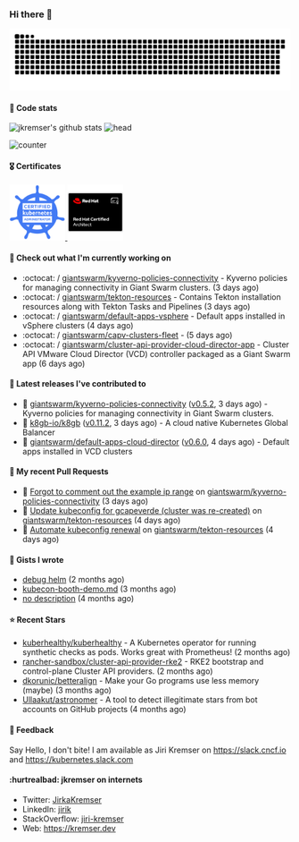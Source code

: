 ### Hi there 👋

![GitHub Snake](github-snake-dark.svg)

#### 📱 Code stats

![jkremser's github stats](https://github-readme-stats.vercel.app/api?username=jkremser&count_private=true&show_icons=true&hide_border=false&theme=tokyonight&title_color=5bcdec&bg_color=0d1117&border_radius=false) ![head](https://user-images.githubusercontent.com/535866/175570014-71166aaa-95f7-4a4f-869c-93a16481de4e.jpeg)



![counter](https://komarev.com/ghpvc/?username=jkremser&color=5bcdec&style=for-the-badge)

#### 🎖 Certificates
<p align="left">
    <a href="https://www.credly.com/badges/8ca716d9-fa9b-42e6-b4a1-ad043baf5396/public_url">
        <img src="https://raw.githubusercontent.com/cncf/artwork/master/other/cka/color/kubernetes-cka-color.png" alt="https://www.credly.com/badges/8ca716d9-fa9b-42e6-b4a1-ad043baf5396/public_url" width="100" height="100"/>
    </a>
    <a href="https://rhtapps.redhat.com/verify/?certId=120-194-022">
        <img src="./rhca.png" alt="https://rhtapps.redhat.com/verify/?certId=120-194-022" width="100" height="100"/>
    </a>
</p>

#### 👷 Check out what I'm currently working on

- :octocat: / [giantswarm/kyverno-policies-connectivity](https://github.com/giantswarm/kyverno-policies-connectivity) - Kyverno policies for managing connectivity in Giant Swarm clusters. (3 days ago)
- :octocat: / [giantswarm/tekton-resources](https://github.com/giantswarm/tekton-resources) - Contains Tekton installation resources along with Tekton Tasks and Pipelines (3 days ago)
- :octocat: / [giantswarm/default-apps-vsphere](https://github.com/giantswarm/default-apps-vsphere) - Default apps installed in vSphere clusters (4 days ago)
- :octocat: / [giantswarm/capv-clusters-fleet](https://github.com/giantswarm/capv-clusters-fleet) -  (5 days ago)
- :octocat: / [giantswarm/cluster-api-provider-cloud-director-app](https://github.com/giantswarm/cluster-api-provider-cloud-director-app) - Cluster API VMware Cloud Director (VCD) controller packaged as a Giant Swarm app (6 days ago)

#### 🔭 Latest releases I've contributed to

- 🎉 [giantswarm/kyverno-policies-connectivity](https://github.com/giantswarm/kyverno-policies-connectivity) ([v0.5.2](https://github.com/giantswarm/kyverno-policies-connectivity/releases/tag/v0.5.2), 3 days ago) - Kyverno policies for managing connectivity in Giant Swarm clusters.
- 🎉 [k8gb-io/k8gb](https://github.com/k8gb-io/k8gb) ([v0.11.2](https://github.com/k8gb-io/k8gb/releases/tag/v0.11.2), 3 days ago) - A cloud native Kubernetes Global Balancer
- 🎉 [giantswarm/default-apps-cloud-director](https://github.com/giantswarm/default-apps-cloud-director) ([v0.6.0](https://github.com/giantswarm/default-apps-cloud-director/releases/tag/v0.6.0), 4 days ago) - Default apps installed in VCD clusters

#### 🔨 My recent Pull Requests

- 💪 [Forgot to comment out the example ip range](https://github.com/giantswarm/kyverno-policies-connectivity/pull/77) on [giantswarm/kyverno-policies-connectivity](https://github.com/giantswarm/kyverno-policies-connectivity) (3 days ago)
- 💪 [Update kubeconfig for gcapeverde (cluster was re-created)](https://github.com/giantswarm/tekton-resources/pull/109) on [giantswarm/tekton-resources](https://github.com/giantswarm/tekton-resources) (4 days ago)
- 💪 [Automate kubeconfig renewal](https://github.com/giantswarm/tekton-resources/pull/108) on [giantswarm/tekton-resources](https://github.com/giantswarm/tekton-resources) (4 days ago)

#### 📓 Gists I wrote

- [debug helm](https://gist.github.com/40bc6009eefdea63b57854becf8409a5) (2 months ago)
- [kubecon-booth-demo.md](https://gist.github.com/8ec12c94e4ff2fc8aa0ee0754363a035) (3 months ago)
- [no description](https://gist.github.com/7fb07237a9c75a81cb03dd87ee181b13) (4 months ago)

#### ⭐ Recent Stars

- [kuberhealthy/kuberhealthy](https://github.com/kuberhealthy/kuberhealthy) - A Kubernetes operator for running synthetic checks as pods. Works great with Prometheus! (2 months ago)
- [rancher-sandbox/cluster-api-provider-rke2](https://github.com/rancher-sandbox/cluster-api-provider-rke2) - RKE2 bootstrap and control-plane Cluster API providers. (2 months ago)
- [dkorunic/betteralign](https://github.com/dkorunic/betteralign) - Make your Go programs use less memory (maybe) (3 months ago)
- [Ullaakut/astronomer](https://github.com/Ullaakut/astronomer) - A tool to detect illegitimate stars from bot accounts on GitHub projects (4 months ago)

#### 💬 Feedback

Say Hello, I don't bite! I am available as Jiri Kremser on https://slack.cncf.io and https://kubernetes.slack.com


#### :hurtrealbad: jkremser on internets

- Twitter: <a href="https://twitter.com/JirkaKremser">JirkaKremser</a>
- LinkedIn: <a href="https://www.linkedin.com/in/jirik/">jirik</a>
- StackOverflow: <a href="https://stackoverflow.com/users/1594980/jiri-kremser">jiri-kremser</a>
- Web: https://kremser.dev